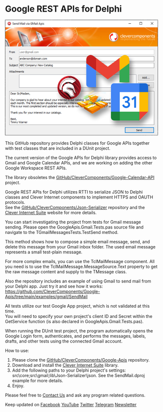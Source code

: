 # Google REST APIs for Delphi

![Screenshot](google-apis-rep.jpg)

This GitHub repository provides Delphi classes for Google APIs together with test classes that are included in a DUnit project.   

The current version of the Google APIs for Delphi library provides access to Gmail and Google Calendar APIs, and we are working on adding the other Google Workspace REST APIs.   

The library obsoletes the [GitHub/CleverComponents/Google-Calendar-API](https://github.com/CleverComponents/Google-Calendar-API) project.   

Google REST APIs for Delphi utilizes RTTI to serialize JSON to Delphi classes and Clever Internet components to implement HTTPS and OAUTH protocols.   
See the [GitHub/CleverComponents/Json-Serializer](https://github.com/CleverComponents/Json-Serializer) repository and the [Clever Internet Suite](https://www.clevercomponents.com/products/inetsuite/) website for more details.   

You can start investigating the project from tests for Gmail message sending. Please open the GoogleApis.Gmail.Tests.pas source file and navigate to the TGmailMessagesTests.TestSend method.   

This method shows how to compose a simple email message, send, and delete this message from your Gmail inbox folder. The used email message represents a small test-plain message.   

For more complex emails, you can use the TclMailMessage component. All you need is to use the TclMailMessage.MessageSource.Text property to get the raw message content and supply to the TMessage class.   

Also the repository includes an example of using Gmail to send mail from your Delphi app. Just try it and see how it works:   
https://github.com/CleverComponents/Google-Apis/tree/main/examples/gmail/SendMail

All tests utilize our test Google App project, which is not validated at this time.   
You will need to specify your own project's client ID and Secret within the GetService function (is also declared in GoogleApis.Gmail.Tests.pas).   

When running the DUnit test project, the program automatically opens the Google Login form, authenticates, and performs the messages, labels, drafts, and other tests using the connected Gmail account.   

How to use:   
1. Please clone the [GitHub/CleverComponents/Google-Apis](https://github.com/CleverComponents/Google-Apis) repository.
2. Download and install the [Clever Internet Suite](https://www.clevercomponents.com/downloads/inetsuite/suitedownload.asp) library.
3. Add the following paths to your Delphi project's settings: src\core;src\gmail;lib\Json-Serializer\json. See the SendMail.dproj example for more details.
4. Enjoy.

Please feel free to [Contact Us](https://www.clevercomponents.com/support/) and ask any program related questions.   

Keep updated on [Facebook](http://www.facebook.com/clevercomponents)   [YouTube](https://www.youtube.com/channel/UC9Si4WNQVSeXQMjdEJ8j1fg)   [Twitter](https://twitter.com/CleverComponent)   [Telegram](https://t.me/clevercomponents)   [Newsletter](https://www.clevercomponents.com/home/maillist.asp)   
